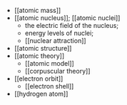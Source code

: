 - [[atomic mass]]
- [[atomic nucleus]]; [[atomic nuclei]]
    - the electric field of the nucleus;
    - energy levels of nuclei;
    - [[nuclear attraction]]
- [[atomic structure]]
- [[atomic theory]]
    - [[atomic model]]
    - [[corpuscular theory]]
- [[electron orbit]]
    - [[electron shell]]
- [[hydrogen atom]]
